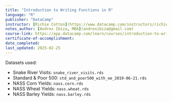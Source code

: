```yaml
---
title: "Introduction to Writing Functions in R"
language: "R"
publisher: "DataCamp"
instructor: [Richie Cotton](https://www.datacamp.com/instructors/richie)
notes_author: [Andrex Ibiza, MBA](andrexibiza@gmail.com)
course-link: https://app.datacamp.com/learn/courses/introduction-to-writing-functions-in-r
certificate-of-accomplishment: 
date_completed: 
last_updated: 2025-02-25
---
```


Datasets used:
- Snake River Visits: `snake_river_visits.rds`
- Standard & Poor 500: `std_and_poor500_with_oe_2019-06-21.rds`
- NASS Corn Yields: `nass.corn.rds`
- NASS Wheat Yields: `nass.wheat.rds`
- NASS Barley Yields: `nass.barley.rds`